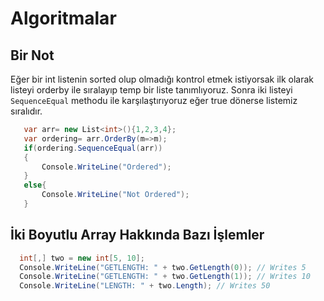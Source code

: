 # Algoritmalar
## Bir Not
Eğer bir int listenin sorted olup olmadığı kontrol etmek istiyorsak ilk olarak listeyi orderby ile sıralayıp temp bir liste tanımlıyoruz. Sonra iki listeyi `SequenceEqual` methodu ile karşılaştırıyoruz eğer true dönerse listemiz sıralıdır. 
 ```csharp
    var arr= new List<int>(){1,2,3,4};
    var ordering= arr.OrderBy(m=>m);
    if(ordering.SequenceEqual(arr))
    {
        Console.WriteLine("Ordered");
    }
    else{
        Console.WriteLine("Not Ordered");
    }
```
## İki Boyutlu Array Hakkında Bazı İşlemler
```csharp
  int[,] two = new int[5, 10];
  Console.WriteLine("GETLENGTH: " + two.GetLength(0)); // Writes 5
  Console.WriteLine("GETLENGTH: " + two.GetLength(1)); // Writes 10
  Console.WriteLine("LENGTH: " + two.Length); // Writes 50
  ```
  

